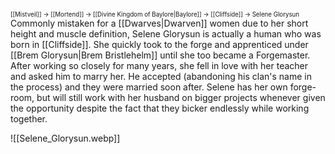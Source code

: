 <sup><sup>[[Mistveil]] → [[Mortend]] → [[Divine Kingdom of Baylore|Baylore]] → [[Cliffside]] → Selene Glorysun</sup></sup>
Commonly mistaken for a [[Dwarves|Dwarven]] women due to her short height and muscle definition, Selene Glorysun is actually a human who was born in [[Cliffside]]. She quickly took to the forge and apprenticed under [[Brem Glorysun|Brem Bristlehelm]] until she too became a Forgemaster. After working so closely for many years, she fell in love with her teacher and asked him to marry her. He accepted (abandoning his clan's name in the process) and they were married soon after. Selene has her own forge-room, but will still work with her husband on bigger projects whenever given the opportunity despite the fact that they bicker endlessly while working together. 

![[Selene_Glorysun.webp]]